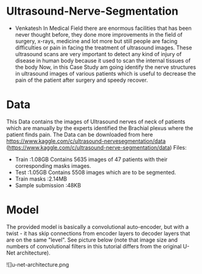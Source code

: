 # Ultrasound-Nerve-Segmentation

 - Venkatesh
In Medical Field there are enormous facilities that has been never thought before, they done more
improvements in the field of surgery, x-rays, medicine and lot more but still people are facing difficulties or
pain in facing the treatment of ultrasound images. These ultrasound scans are very important to detect any
kind of injury of disease in human body because it used to scan the internal tissues of the body
Now, in this Case Study am going identify the nerve structures in ultrasound images of various patients which
is useful to decrease the pain of the patient after surgery and speedy recover.
# Data
This Data contains the images of Ultrasound nerves of neck of patients which are manually by the experts
identified the Brachial plexus where the patient finds pain.
The Data can be downloaded from here https://www.kaggle.com/c/ultrasound-nervesegmentation/data (https://www.kaggle.com/c/ultrasound-nerve-segmentation/data)
Files:
  - Train :1.08GB
    Contains 5635 images of 47 patients with their corresponding masks images.
  - Test :1.05GB
    Contains 5508 images which are to be segmented.
  - Train masks :2.14MB
  - Sample submission :48KB
  
# Model
The provided model is basically a convolutional auto-encoder, but with a twist - it has skip connections from encoder layers to decoder layers that are on the same "level". See picture below (note that image size and numbers of convolutional filters in this tutorial differs from the original U-Net architecture).

![]u-net-architecture.png

